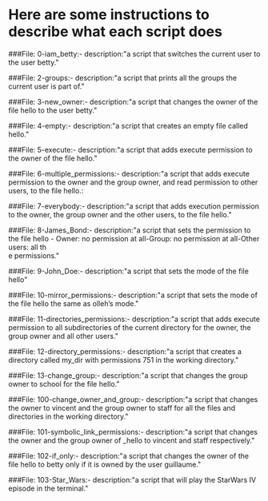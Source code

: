 # Here are some instructions to describe what each script does

###File: 0-iam_betty:-
description:"a script that switches the current user to the user betty."

###File: 2-groups:-
description:"a script that prints all the groups the current user is part of."

###File: 3-new_owner:-
description:"a script that changes the owner of the file hello to the user betty."

###File: 4-empty:-
description:"a script that creates an empty file called hello."

###File: 5-execute:-
description:"a script that adds execute permission to the owner of the file hello."

###File: 6-multiple_permissions:-
description:"a script that adds execute permission to the owner and the group owner, and read permission to other users, to the file hello.:

###File: 7-everybody:-
description:"a script that adds execution permission to the owner, the group owner and the other users, to the file hello."

###File: 8-James_Bond:-
description:"a script that sets the permission to the file hello - Owner: no permission at all-Group: no permission at all-Other users: all th\
e permissions."

###File: 9-John_Doe:-
description:"a script that sets the mode of the file hello"

###File: 10-mirror_permissions:-
description:"a script that sets the mode of the file hello the same as olleh’s mode."

###File: 11-directories_permissions:-
description:"a script that adds execute permission to all subdirectories of the current directory for the owner, the group owner and all other users."

###File: 12-directory_permissions:-
description:"a script that creates a directory called my_dir with permissions 751 in the working directory."

###File: 13-change_group:-
description:"a script that changes the group owner to school for the file hello."

###File: 100-change_owner_and_group:-
description:"a script that changes the owner to vincent and the group owner to staff for all the files and directories in the working directory."

###File: 101-symbolic_link_permissions:-
description:"a script that changes the owner and the group owner of _hello to vincent and staff respectively."

###File: 102-if_only:-
description:"a script that changes the owner of the file hello to betty only if it is owned by the user guillaume."

###File: 103-Star_Wars:-
description:"a script that will play the StarWars IV episode in the terminal."